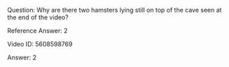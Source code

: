 Question: Why are there two hamsters lying still on top of the cave seen at the end of the video?

Reference Answer: 2

Video ID: 5608598769

Answer: 2


